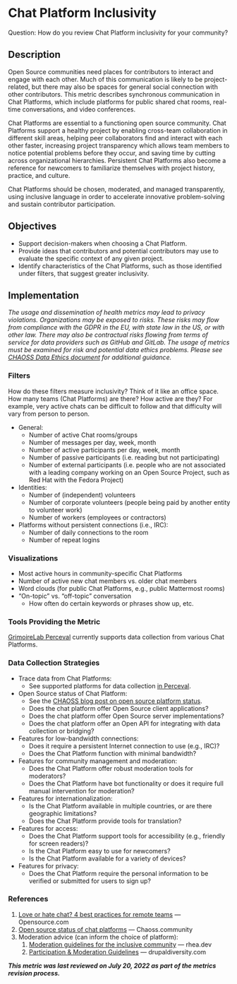 # Chat Platform Inclusivity

Question: How do you review Chat Platform inclusivity for your community?


## Description

Open Source communities need places for contributors to interact and engage with each other. Much of this communication is likely to be project-related, but there may also be spaces for general social connection with other contributors. This metric describes synchronous communication in Chat Platforms, which include platforms for public shared chat rooms, real-time conversations, and video conferences.

Chat Platforms are essential to a functioning open source community. Chat Platforms support a healthy project by enabling cross-team collaboration in different skill areas, helping peer collaborators find and interact with each other faster, increasing project transparency which allows team members to notice potential problems before they occur, and saving time by cutting across organizational hierarchies. Persistent Chat Platforms also become a reference for newcomers to familiarize themselves with project history, practice, and culture.

Chat Platforms should be chosen, moderated, and managed transparently, using inclusive language in order to accelerate innovative problem-solving and sustain contributor participation.


## Objectives



* Support decision-makers when choosing a Chat Platform.
* Provide ideas that contributors and potential contributors may use to evaluate the specific context of any given project.
* Identify characteristics of the Chat Platforms, such as those identified under filters, that suggest greater inclusivity.


## Implementation

*The usage and dissemination of health metrics may lead to privacy violations. Organizations may be exposed to risks. These risks may flow from compliance with the GDPR in the EU, with state law in the US, or with other law. There may also be contractual risks flowing from terms of service for data providers such as GitHub and GitLab. The usage of metrics must be examined for risk and potential data ethics problems. Please see [CHAOSS Data Ethics document](https://github.com/chaoss/community/blob/main/data-use-statement.md) for additional guidance.*


### Filters

How do these filters measure inclusivity? Think of it like an office space. How many teams (Chat Platforms) are there? How active are they? For example, very active chats can be difficult to follow and that difficulty will vary from person to person.



* General:
    * Number of active Chat rooms/groups
    * Number of messages per day, week, month
    * Number of active participants per day, week, month
    * Number of passive participants (i.e. reading but not participating)
    * Number of external participants (i.e. people who are not associated with a leading company working on an Open Source Project, such as Red Hat with the Fedora Project)
* Identities:
    * Number of (independent) volunteers
    * Number of corporate volunteers (people being paid by another entity to volunteer work)
    * Number of workers (employees or contractors)
* Platforms without persistent connections (i.e., IRC):
    * Number of daily connections to the room
    * Number of repeat logins


### Visualizations



* Most active hours in community-specific Chat Platforms
* Number of active new chat members vs. older chat members
* Word clouds (for public Chat Platforms, e.g., public Mattermost rooms)
* “On-topic” vs. “off-topic” conversation
    * How often do certain keywords or phrases show up, etc.


### Tools Providing the Metric

[GrimoireLab Perceval](https://github.com/chaoss/grimoirelab-perceval#usage) currently supports data collection from various Chat Platforms.


### Data Collection Strategies



* Trace data from Chat Platforms:
    * See supported platforms for data collection [in Perceval](https://github.com/chaoss/grimoirelab-perceval#usage).
* Open Source status of Chat Platform:
    * See the [CHAOSS blog post on open source platform status](https://chaoss.community/blog-post/2020/12/15/di-metrics-definition/).
    * Does the chat platform offer Open Source client applications?
    * Does the chat platform offer Open Source server implementations?
    * Does the chat platform offer an Open API for integrating with data collection or bridging?
* Features for low-bandwidth connections:
    * Does it require a persistent Internet connection to use (e.g., IRC)?
    * Does the Chat Platform function with minimal bandwidth?
* Features for community management and moderation:
    * Does the Chat Platform offer robust moderation tools for moderators?
    * Does the Chat Platform have bot functionality or does it require full manual intervention for moderation?
* Features for internationalization:
    * Is the Chat Platform available in multiple countries, or are there geographic limitations?
    * Does the Chat Platform provide tools for translation?
* Features for access:
    * Does the Chat Platform support tools for accessibility (e.g., friendly for screen readers)?
    * Is the Chat Platform easy to use for newcomers?
    * Is the Chat Platform available for a variety of devices?
* Features for privacy:
    * Does the Chat Platform require the personal information to be verified or submitted for users to sign up?


### References



1. [Love or hate chat? 4 best practices for remote teams](https://opensource.com/article/20/4/chat-tools-best-practices) — Opensource.com
2. [Open source status of chat platforms](https://chaoss.community/blog-post/2020/12/15/di-metrics-definition/) — Chaoss.community
3. Moderation advice (can inform the choice of platform):
    1. [Moderation guidelines for the inclusive community](https://web.archive.org/web/20200522175549/https:///articles/2017-04/Moderation-guidelines) — rhea.dev
    2. [Participation & Moderation Guidelines](https://www.drupaldiversity.com/docs/participation-moderation-guidelines) — drupaldiversity.com

***This metric was last reviewed on July 20, 2022 as part of the metrics revision process.***
